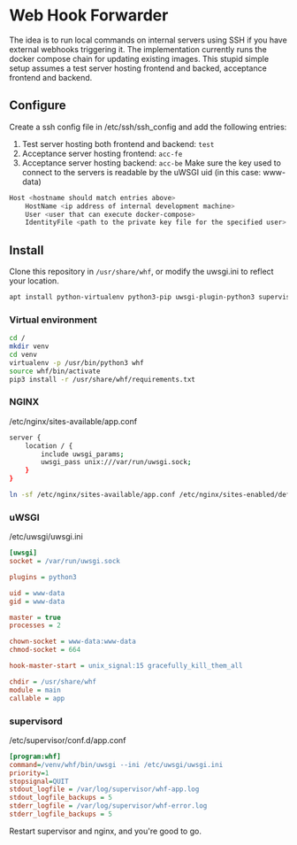 # Web Hook Forwarder
The idea is to run local commands on internal servers using SSH if you have external webhooks triggering it.
The implementation currently runs the docker compose chain for updating existing images.
This stupid simple setup assumes a test server hosting frontend and backed, acceptance frontend and backend.

## Configure
Create a ssh config file in /etc/ssh/ssh_config and add the following entries: 
1. Test server hosting both frontend and backend: `test`
2. Acceptance server hosting frontend: `acc-fe`
3. Acceptance server hosting backend: `acc-be`
Make sure the key used to connect to the servers is readable by the uWSGI uid (in this case: www-data)

```bash
Host <hostname should match entries above>
    HostName <ip address of internal development machine>
    User <user that can execute docker-compose>
    IdentityFile <path to the private key file for the specified user>
```

## Install
Clone this repository in `/usr/share/whf`, or modify the uwsgi.ini to reflect your location.
```bash
apt install python-virtualenv python3-pip uwsgi-plugin-python3 supervisor nginx
```

### Virtual environment
```bash
cd /
mkdir venv
cd venv
virtualenv -p /usr/bin/python3 whf
source whf/bin/activate
pip3 install -r /usr/share/whf/requirements.txt
```
### NGINX
/etc/nginx/sites-available/app.conf
```bash
server {
    location / {
        include uwsgi_params;
        uwsgi_pass unix:///var/run/uwsgi.sock;
    }
}
```
```bash
ln -sf /etc/nginx/sites-available/app.conf /etc/nginx/sites-enabled/default
```

### uWSGI
/etc/uwsgi/uwsgi.ini
```ini
[uwsgi]
socket = /var/run/uwsgi.sock

plugins = python3

uid = www-data
gid = www-data

master = true
processes = 2

chown-socket = www-data:www-data
chmod-socket = 664

hook-master-start = unix_signal:15 gracefully_kill_them_all

chdir = /usr/share/whf
module = main
callable = app
```

### supervisord
/etc/supervisor/conf.d/app.conf
```ini
[program:whf]
command=/venv/whf/bin/uwsgi --ini /etc/uwsgi/uwsgi.ini
priority=1
stopsignal=QUIT
stdout_logfile = /var/log/supervisor/whf-app.log
stdout_logfile_backups = 5
stderr_logfile = /var/log/supervisor/whf-error.log
stderr_logfile_backups = 5
```

Restart supervisor and nginx, and you're good to go.
